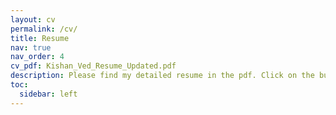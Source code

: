 ```yaml
---
layout: cv
permalink: /cv/
title: Resume
nav: true
nav_order: 4
cv_pdf: Kishan_Ved_Resume_Updated.pdf
description: Please find my detailed resume in the pdf. Click on the button alongside.
toc:
  sidebar: left
---
```

